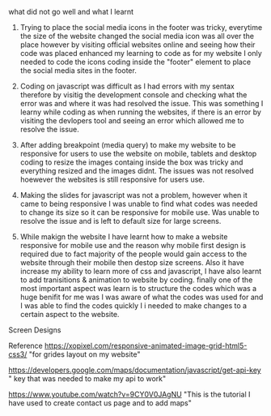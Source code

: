 what did not go well and what I learnt

1. Trying to place the social media icons in the footer was tricky, everytime the size of the website changed the social media icon was all over the place however by visiting official websites online and seeing how their code was placed enhanced my learning to code as for my website I only needed to code the icons coding inside the "footer" element to place the social media sites in the footer.

2. Coding on javascript was difficult as I had errors with my sentax therefore by visitig the development console and checking what the error was and where it was had resolved the issue.
This was something I learny while coding as when running the websites, if there is an error by visiting the devlopers tool and seeing an error which allowed me to resolve the issue.

3. After adding breakpoint (media query) to make my website to be responsive for users to use the website on mobile, tablets and desktop coding to resize the images containg inside the box was tricky and everything resized and the images didnt.
The issues was not resolved hoewever the websites is still responsive for users use.

4. Making the slides for javascript was not a problem, however when it came to being responsive I was unable to find what codes was needed to change its size so it can be responsive for mobile use.
Was unable to resolve the issue and is left to default size for large screens.

5. While makign the website I have learnt how to make a website responsive for mobile use and the reason why mobile first design is required due to fact majority of the people would gain access to the website through their mobile then destop size screens.
Also it have increase my ability to learn more of css and javascript, I have also learnt to add tranisitions & animation to website by coding.
finally one of the most important aspect was learn is to structure the codes which was a huge benifit for me was I was aware of what the codes was used for and I was able to find the codes quickly I i needed to make changes to a certain aspect to the website.

Screen Designs















Reference
https://xopixel.com/responsive-animated-image-grid-html5-css3/ "for grides layout on my website"

https://developers.google.com/maps/documentation/javascript/get-api-key " key that was needed to make my api to work"

https://www.youtube.com/watch?v=9CY0V0JAgNU "This is the tutorial I have used to create contact us page and to add maps"